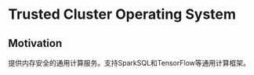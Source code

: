 # Trusted Cluster Operating System
  
## Motivation
提供内存安全的通用计算服务。支持SparkSQL和TensorFlow等通用计算框架。





